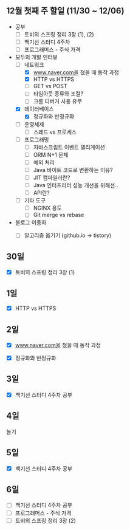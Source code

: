 ## 12월 첫째 주 할일 (11/30 ~ 12/06)

- 공부
  - [ ] 토비의 스프링 정리 3장 (1), (2)
  - [ ] 백기선 스터디 4주차
  - [ ] 프로그래머스 - 주식 가격
- 모두의 개발 인터뷰
  - [ ] 네트워크
    - [x] www.naver.com을 쳤을 때 동작 과정
    - [x] HTTP vs HTTPS 
    - [ ] GET vs POST
    - [ ] 타임아웃 종류와 조절?
    - [ ] 크롬 디버거 사용 유무
  - [x] 데이터베이스
    - [x] 정규화와 반정규화
  - [ ] 운영체제
    - [ ] 스레드 vs 프로세스
  - [ ] 프로그래밍
    - [ ] 자바스크립트 이벤트 델리게이션
    - [ ] ORM N+1 문제
    - [ ] 예외 처리
    - [ ] Java 바이트 코드로 변환하는 이유?
    - [ ] JIT 컴파일러란?
    - [ ] Java 인터프리터 성능 개선을 위해선..
    - [ ] API란?  
  - [ ] 기타 도구
    - [ ] NGINX 용도
    - [ ] Git merge vs rebase
  
- 블로그 이중화
  - [ ] 알고리즘 옮기기 (github.io -> tistory)


## 30일

- [x] 토비의 스프링 정리 3장 (1)


## 1일

- [x] HTTP vs HTTPS 


## 2일

- [x] www.naver.com을 쳤을 때 동작 과정
- [x] 정규화와 반정규화


## 3일

- [x] 백기선 스터디 4주차 공부


## 4일

놀기


## 5일

- [x] 백기선 스터디 4주차 공부


## 6일

- [ ] 백기선 스터디 4주차 공부
- [ ] 프로그래머스 - 주식 가격
- [ ] 토비의 스프링 정리 3장 (2)